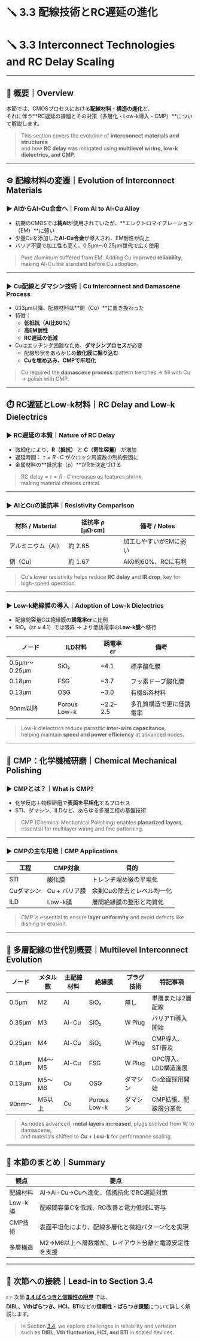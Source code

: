 # 🪛 3.3 配線技術とRC遅延の進化  
# 🪛 3.3 Interconnect Technologies and RC Delay Scaling

---

## 🧭 概要｜Overview

本節では、CMOSプロセスにおける**配線材料・構造の進化**と、  
それに伴う**RC遅延の課題とその対策（多層化・Low-k導入・CMP）**について解説します。

> This section covers the evolution of **interconnect materials and structures**  
> and how **RC delay** was mitigated using **multilevel wiring, low-k dielectrics, and CMP**.

---

## ⚙️ 配線材料の変遷｜Evolution of Interconnect Materials

### ▶ AlからAl-Cu合金へ｜From Al to Al-Cu Alloy

- 初期のCMOSでは**純Al**が使用されていたが、**エレクトロマイグレーション（EM）**に弱い  
- 少量Cuを添加した**Al-Cu合金**が導入され、EM耐性が向上  
- バリア不要で加工性も高く、0.5µm〜0.25µm世代で広く使用

> Pure aluminum suffered from EM. Adding Cu improved **reliability**, making Al-Cu the standard before Cu adoption.

---

### ▶ Cu配線とダマシン技術｜Cu Interconnect and Damascene Process

- 0.13µm以降、配線材料は**銅（Cu）**に置き換わった  
- 特徴：  
  - **低抵抗（Al比60%）**  
  - **高EM耐性**  
  - **RC遅延の低減**  
- Cuはエッチング困難なため、**ダマシンプロセス**が必要  
  - 配線形状をあらかじめ**酸化膜に掘り込む**  
  - **Cuを埋め込み、CMPで平坦化**

> Cu required the **damascene process**: pattern trenches → fill with Cu → polish with CMP.

---

## ⏱️ RC遅延とLow-k材料｜RC Delay and Low-k Dielectrics

### ▶ RC遅延の本質｜Nature of RC Delay

- 微細化により、**R（抵抗）** と **C（寄生容量）** が増加  
- 遅延時間： $\tau = R \cdot C$ がクロック周波数の制約要因に  
- 金属材料の**抵抗率（ρ）**がRを決定づける

> RC delay = $\tau = R \cdot C$ increases as features shrink,  
> making material choices critical.

---

### ▶ AlとCuの抵抗率｜Resistivity Comparison

| 材料 / Material | 抵抗率 ρ [μΩ·cm] | 備考 / Notes |
|----------------|------------------|----------------|
| アルミニウム（Al） | 約 2.65           | 加工しやすいがEMに弱い |
| 銅（Cu）         | 約 1.67           | Alの約60%、RCに有利     |

> Cu's lower resistivity helps reduce **RC delay** and **IR drop**, key for high-speed operation.

---

### ▶ Low-k絶縁膜の導入｜Adoption of Low-k Dielectrics

- 配線間容量Cは絶縁膜の**誘電率εr**に比例  
- SiO₂（εr ≈ 4.1）では限界 → より低誘電率の**Low-k膜**へ移行

| ノード | ILD材料 | 誘電率 εr | 備考 |
|--------|---------|------------|------|
| 0.5µm〜0.25µm | SiO₂ | ~4.1 | 標準酸化膜 |
| 0.18µm        | FSG   | ~3.7 | フッ素ドープ酸化膜 |
| 0.13µm        | OSG   | ~3.0 | 有機Si系材料 |
| 90nm以降      | Porous Low-k | ~2.2–2.5 | 多孔質構造で更に低誘電率 |

> Low-k dielectrics reduce parasitic **inter-wire capacitance**,  
> helping maintain **speed and power efficiency** at advanced nodes.

---

## 🧼 CMP：化学機械研磨｜Chemical Mechanical Polishing

### ▶ CMPとは？｜What is CMP?

- 化学反応＋物理研磨で**表面を平坦化**するプロセス  
- STI、ダマシン、ILDなど、あらゆる多層工程の基盤技術

> CMP (Chemical Mechanical Polishing) enables **planarized layers**,  
> essential for multilayer wiring and fine patterning.

---

### ▶ CMPの主な用途｜CMP Applications

| 工程 | CMP対象 | 目的 |
|------|---------|------|
| STI | 酸化膜 | トレンチ埋め後の平坦化 |
| Cuダマシン | Cu + バリア膜 | 余剰Cuの除去とレベル均一化 |
| ILD | Low-k膜 | 層間絶縁膜の整形と均質化 |

> CMP is essential to ensure **layer uniformity** and avoid defects like dishing or erosion.

---

## 🧩 多層配線の世代別概要｜Multilevel Interconnect Evolution

| ノード | メタル数 | 主配線材料 | 絶縁膜 | プラグ技術 | 特記事項 |
|--------|----------|------------|--------|------------|-----------|
| 0.5µm  | M2       | Al         | SiO₂   | 無し       | 単層または2層配線 |
| 0.35µm | M3       | Al-Cu      | SiO₂   | W Plug     | バリアTi導入開始 |
| 0.25µm | M4       | Al-Cu      | SiO₂   | W Plug     | CMP導入、STI普及 |
| 0.18µm | M4〜M5   | Al-Cu      | FSG    | W Plug     | OPC導入、LDD構造進展 |
| 0.13µm | M5〜M6   | Cu         | OSG    | ダマシン   | Cu全面採用開始 |
| 90nm〜 | M6以上   | Cu         | Porous Low-k | ダマシン | CMP拡張、配線層分業化 |

> As nodes advanced, **metal layers increased**, plugs evolved from W to damascene,  
> and materials shifted to **Cu + Low-k** for performance scaling.

---

## 🧠 本節のまとめ｜Summary

| 観点 | 要点 |
|------|------|
| 配線材料 | Al→Al-Cu→Cuへ進化、低抵抗化でRC遅延対策 |
| Low-k膜 | 配線間容量Cを低減、RC改善と電力低減に寄与 |
| CMP技術 | 表面平坦化により、配線多層化と微細パターン化を実現 |
| 多層構造 | M2→M6以上へ層数増加、レイアウト分離と電源安定性を支援 |

---

## 📘 次節への接続｜Lead-in to Section 3.4

👉 次節 [**3.4 ばらつきと信頼性の限界**](./3.4_variation_and_reliability.md) では、  
**DIBL、Vthばらつき、HCI、BTI**などの**信頼性・ばらつき課題**について詳しく解説します。

> In Section [3.4](./3.4_variation_and_reliability.md), we explore challenges in reliability and variation  
> such as **DIBL, Vth fluctuation, HCI, and BTI** in scaled devices.
